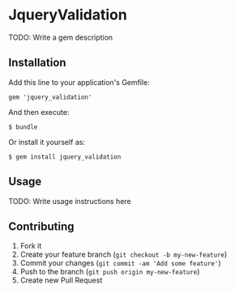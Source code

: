 # JqueryValidation

TODO: Write a gem description

## Installation

Add this line to your application's Gemfile:

    gem 'jquery_validation'

And then execute:

    $ bundle

Or install it yourself as:

    $ gem install jquery_validation

## Usage

TODO: Write usage instructions here

## Contributing

1. Fork it
2. Create your feature branch (`git checkout -b my-new-feature`)
3. Commit your changes (`git commit -am 'Add some feature'`)
4. Push to the branch (`git push origin my-new-feature`)
5. Create new Pull Request
